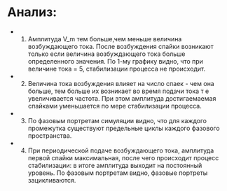 # Анализ:
* 1) Амплитуда V_m тем больше,чем меньше величина возбуждающего тока. После возбуждения спайки возникают только если величина возбуждающего тока больше определенного значения. По 1-му графику видно, что при величине тока = 5, стабилизации процесса не происходит.  
* 2) Величина тока возбуждения влияет на число спаек - чем она больше, тем больше их возникает во время подачи тока т е увеличивается частота. При этом амплитуда достигаемаемая спайками уменьшается по мере стабилизации процесса. 
* 3) По фазовым портретам симуляции видно, что для каждого промежутка существуют предельные циклы каждого фазового пространства.
* 4) При периодической подаче возбуждающего тока, амплитуда первой спайки максимальная, после чего происходит процесс стабилизации: в итоге амплитуда выходит на постоянный уровень. По фазовым портретам видно, фазовые портреты зацикливаются. 
